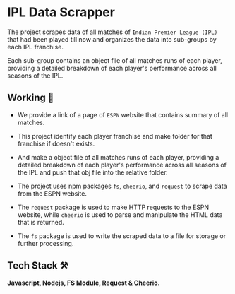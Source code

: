 # IPL Data Scrapper

The project scrapes data of all matches of `Indian Premier League (IPL)` that had been played till now and organizes the data into sub-groups by each IPL franchise.

Each sub-group contains an object file of all matches runs of each player, providing a detailed breakdown of each player's performance across all seasons of the IPL.

## Working 📝

- We provide a link of a page of `ESPN` website that contains summary of all matches.
- This project identify each player franchise and make folder for that franchise if doesn't exists.

- And make a object file of all matches runs of each player, providing a detailed breakdown of each player's performance across all seasons of the IPL and push that obj file into the relative folder.

- The project uses npm packages `fs`, `cheerio`, and `request` to scrape data from the ESPN website.

- The `request` package is used to make HTTP requests to the ESPN website, while `cheerio` is used to parse and manipulate the HTML data that is returned.

- The `fs` package is used to write the scraped data to a file for storage or further processing.

## Tech Stack ⚒
**Javascript, Nodejs, FS Module, Request & Cheerio.**